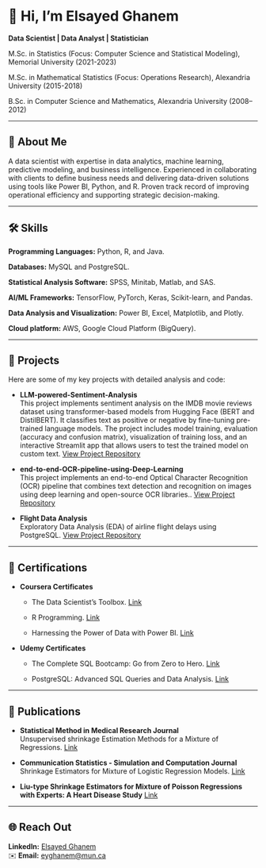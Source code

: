 # 👋 Hi, I’m Elsayed Ghanem
**Data Scientist | Data Analyst | Statistician**

M.Sc. in Statistics (Focus: Computer Science  and Statistical Modeling), Memorial University (2021-2023)

M.Sc. in Mathematical Statistics (Focus: Operations Research), Alexandria University (2015-2018)

B.Sc. in Computer Science and Mathematics, Alexandria University (2008–2012)

---

## 🔭 About Me  

A data scientist with expertise in data analytics, machine learning, predictive modeling, and business intelligence.
Experienced in collaborating with clients to define business needs and delivering data-driven solutions using tools like Power BI, Python, and R. Proven track record of improving operational efficiency and supporting strategic decision-making.

---

## 🛠️ Skills  

**Programming Languages:** Python, R, and Java. 

**Databases:** MySQL and PostgreSQL. 

**Statistical Analysis Software:** SPSS, Minitab, Matlab, and SAS. 

**AI/ML Frameworks:** TensorFlow, PyTorch, Keras, Scikit-learn, and Pandas. 

**Data Analysis and Visualization:** Power BI, Excel, Matplotlib, and Plotly. 

**Cloud platform:**  AWS, Google Cloud Platform (BigQuery).

---
## 🚀 Projects

Here are some of my key projects with detailed analysis and code:

- **LLM-powered-Sentiment-Analysis**  
  This project implements sentiment analysis on the IMDB movie reviews dataset using transformer-based models from Hugging Face (BERT and DistilBERT). It classifies text as positive or negative by fine-tuning pre-trained language models. The project includes model training, evaluation (accuracy and confusion matrix), visualization of training loss, and an interactive Streamlit app that allows users to test the trained model on custom text.
  [View Project Repository](https://github.com/ElsayedGhanem/LLM-powered-Sentiment-Analysis)

- **end-to-end-OCR-pipeline-using-Deep-Learning**  
  This project implements an end-to-end Optical Character Recognition (OCR) pipeline that combines text detection and recognition on images using deep learning and open-source OCR libraries..
  [View Project Repository](https://github.com/ElsayedGhanem/end-to-end-OCR-pipeline-using-Deep-Learning)
 
- **Flight Data Analysis**  
  Exploratory Data Analysis (EDA) of airline flight delays using PostgreSQL.
  [View Project Repository](https://github.com/ElsayedGhanem/Flight-data-analysis)
---

## 📜 Certifications

- **Coursera Certificates**  
  - The Data Scientist’s Toolbox.
  [Link](https://www.coursera.org/account/accomplishments/verify/ARQJZJGSVJXM)

  - R Programming.
  [Link](https://www.coursera.org/account/accomplishments/verify/57CN9QAJU5PY)

  - Harnessing the Power of Data with Power BI.
  [Link](https://www.coursera.org/account/accomplishments/verify/J9EWXUSZ6JZA)

- **Udemy Certificates**  
  - The Complete SQL Bootcamp: Go from Zero to Hero.
  [Link](https://udemy-certificate.s3.amazonaws.com/pdf/UC-3f780c4c-c985-4349-84cb-40fe97c42874.pdf)

  - PostgreSQL: Advanced SQL Queries and Data Analysis.
  [Link](https://udemy-certificate.s3.amazonaws.com/pdf/UC-570a2a07-00fa-40c6-805a-47e7dcff5466.pdf)

---

## 📝 Publications

- **Statistical Method in Medical Research Journal**  
  Unsupervised shrinkage Estimation Methods for a Mixture of Regressions.
  [Link](https://journals.sagepub.com/doi/full/10.1177/09622802241259175)

- **Communication Statistics - Simulation and Computation Journal**  
  Shrinkage Estimators for Mixture of Logistic Regression Models.
  [Link](https://www.tandfonline.com/doi/full/10.1080/03610918.2024.2443195)

- **Liu-type Shrinkage Estimators for Mixture of Poisson Regressions with Experts: A Heart Disease Study**
[Link](https://arxiv.org/abs/2309.05838)

---

## 🌐 Reach Out 

**LinkedIn:** [Elsayed Ghanem](https://www.linkedin.com/in/elsayed-ghanem-0608aa192/)  
✉️ **Email:** eyghanem@mun.ca 


